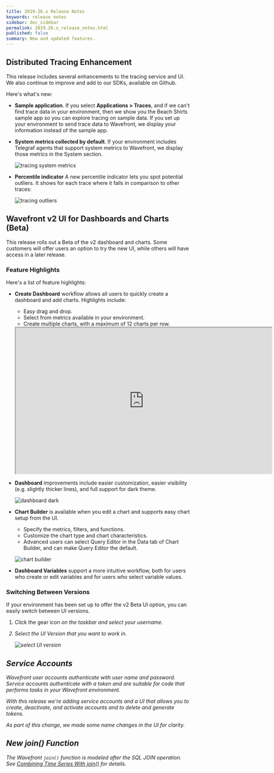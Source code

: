 ```yaml
---
title: 2019-26.x Release Notes
keywords: release notes
sidebar: doc_sidebar
permalink: 2019.26.x_release_notes.html
published: false
summary: New and updated features.
---
```


## Distributed Tracing Enhancement

This release includes several enhancements to the tracing service and UI. We also continue to improve and add to our SDKs, available on Github.

Here's what's new:
* **Sample application**. If you select **Applications > Traces**, and if we can't find trace data in your environment, then we show you the Beach Shirts sample app so you can explore tracing on sample data. If you set up your environment to send trace data to Wavefront, we display your information instead of the sample app.
* **System metrics collected by default**. If your environment includes Telegraf agents that support system metrics to Wavefront, we display those metrics in the System section.

  ![tracing system metrics](images/tracing_telegraf.png)
* **Percentile indicator** A new percentile indicator lets you spot potential outliers. It shows for each trace where it falls in comparison to other traces:

   ![tracing outliers](images/tracing_outliers.png)

## Wavefront v2 UI for Dashboards and Charts (Beta)

This release rolls out a Beta of the v2 dashboard and charts. Some customers will offer users an option to try the new UI, while others will have access in a later release.

### Feature Highlights

Here's a list of feature highlights:

* **Create Dashboard** workflow allows all users to quickly create a dashboard and add charts. Highlights include:
  - Easy drag and drop.
  - Select from metrics available in your environment.
  - Create multiple charts, with a maximum of 12 charts per row.


   <iframe src="https://bcove.video/30PUDaE" width="700" height="400" allowfullscreen="true"></iframe>

<!---
  ![create dashboard](images/create_dashboard_v2.png)--->
* **Dashboard** improvements include easier customization, easier visibility (e.g. slightly thicker lines), and full support for dark theme.

  ![dashboard dark](images/dashboard_dark.png)
* **Chart Builder** is available when you edit a chart and supports easy chart setup from the UI.
  - Specify the metrics, filters, and functions.
  - Customize the chart type and chart characteristics.
  - Advanced users can select Query Editor in the Data tab of Chart Builder, and can make Query Editor the default.

  ![chart builder](images/chart_builder_v2.png)
* **Dashboard Variables** support a more intuitive workflow, both for users who create or edit variables and for users who select variable values.

### Switching Between Versions

If your environment has been set up to offer the v2 Beta UI option, you can easily switch between UI versions.

1. Click the gear icon <i class="fa fa-cog"/> on the taskbar and select your username.
1. Select the UI Version that you want to work in.

   ![select UI version](/images/ui_version_menu.png)


## Service Accounts

Wavefront user accounts authenticate with user name and password. Service accounts authenticate with a token and are suitable for code that performs tasks in your Wavefront environment.

With this release we're adding service accounts and a UI that allows you to create, deactivate, and activate accounts and to delete and generate tokens.

As part of this change, we made some name changes in the UI for clarity.

## New join() Function

The Wavefront `join()` function is modeled after the SQL JOIN operation. See [Combining Time Series With join()](query_language_series_joining.html) for details.
